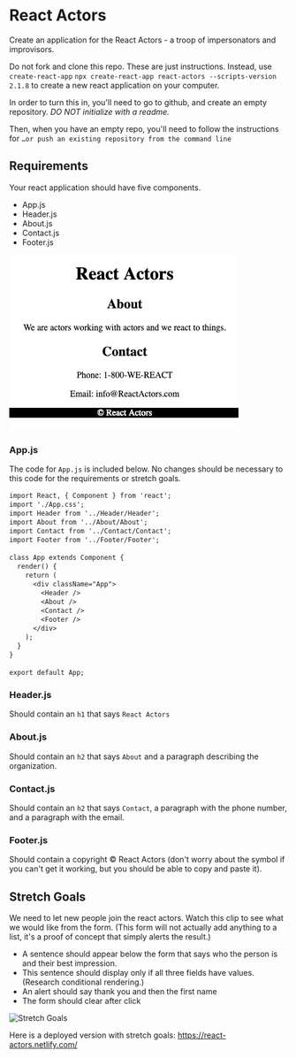 # React Actors

Create an application for the React Actors - a troop of impersonators and improvisors.

Do not fork and clone this repo. These are just instructions. Instead, use `create-react-app` `npx create-react-app react-actors --scripts-version 2.1.8` to create a new react application on your computer.

In order to turn this in, you'll need to go to github, and create an empty repository. 
*DO NOT initialize with a readme.*

Then, when you have an empty repo, you'll need to follow the instructions for `…or push an existing repository from the command line` 

## Requirements

Your react application should have five components.

- App.js
- Header.js
- About.js
- Contact.js
- Footer.js

![Base Requirements](images/base-requirements.png)

### App.js

The code for `App.js` is included below. No changes should be necessary to this code for the requirements or stretch goals.

```JSX
import React, { Component } from 'react';
import './App.css';
import Header from '../Header/Header';
import About from '../About/About';
import Contact from '../Contact/Contact';
import Footer from '../Footer/Footer';

class App extends Component {
  render() {
    return (
      <div className="App">
        <Header />
        <About />
        <Contact />
        <Footer />
      </div>
    );
  }
}

export default App;

```

### Header.js

Should contain an `h1` that says `React Actors`

### About.js

Should contain an `h2` that says `About` and a paragraph describing the organization.

### Contact.js

Should contain an `h2` that says `Contact`, a paragraph with the phone number, and a paragraph with the email.

### Footer.js

Should contain a copyright © React Actors (don't worry about the symbol if you can't get it working, but you should be able to copy and paste it).

## Stretch Goals

We need to let new people join the react actors. Watch this clip to see what we would like from the form. (This form will not actually add anything to a list, it's a proof of concept that simply alerts the result.)

- A sentence should appear below the form that says who the person is and their best impression.
- This sentence should display only if all three fields have values. (Research conditional rendering.)
- An alert should say thank you and then the first name
- The form should clear after click

![Stretch Goals](images/stretch-goals.gif)

Here is a deployed version with stretch goals: https://react-actors.netlify.com/
